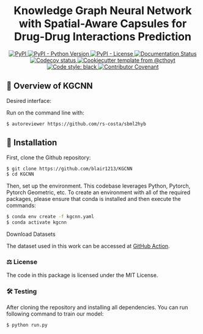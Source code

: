 <h1 align="center">
  Knowledge Graph Neural Network with Spatial-Aware Capsules for Drug-Drug Interactions Prediction
</h1>

<p align="center">
    <a href="https://pypi.org/project/autoreviewer">
        <img alt="PyPI" src="https://img.shields.io/pypi/v/autoreviewer" />
    </a>
    <a href="https://pypi.org/project/autoreviewer">
        <img alt="PyPI - Python Version" src="https://img.shields.io/pypi/pyversions/autoreviewer" />
    </a>
    <a href="https://github.com/cthoyt/autoreviewer/blob/main/LICENSE">
        <img alt="PyPI - License" src="https://img.shields.io/pypi/l/autoreviewer" />
    </a>
    <a href='https://autoreviewer.readthedocs.io/en/latest/?badge=latest'>
        <img src='https://readthedocs.org/projects/autoreviewer/badge/?version=latest' alt='Documentation Status' />
    </a>
    <a href="https://codecov.io/gh/cthoyt/autoreviewer/branch/main">
        <img src="https://codecov.io/gh/cthoyt/autoreviewer/branch/main/graph/badge.svg" alt="Codecov status" />
    </a>  
    <a href="https://github.com/cthoyt/cookiecutter-python-package">
        <img alt="Cookiecutter template from @cthoyt" src="https://img.shields.io/badge/Cookiecutter-snekpack-blue" /> 
    </a>
    <a href='https://github.com/psf/black'>
        <img src='https://img.shields.io/badge/code%20style-black-000000.svg' alt='Code style: black' />
    </a>
    <a href="https://github.com/cthoyt/autoreviewer/blob/main/.github/CODE_OF_CONDUCT.md">
        <img src="https://img.shields.io/badge/Contributor%20Covenant-2.1-4baaaa.svg" alt="Contributor Covenant"/>
    </a>
</p>

## 👀 Overview of KGCNN

Desired interface:

Run on the command line with:

```shell
$ autoreviewer https://github.com/rs-costa/sbml2hyb
```

## 🚀 Installation

First, clone the Github repository:

```bash
$ git clone https://github.com/blair1213/KGCNN
$ cd KGCNN
```

Then, set up the environment. This codebase leverages Python, Pytorch, Pytorch Geometric, etc. To create an environment with all of the required packages, please ensure that conda is installed and then execute the commands:

```bash
$ conda env create -f kgcnn.yaml
$ conda activate kgcnn
```
Download Datasets

The dataset used in this work can be accessed at [GitHub Action](https://github.com/cthoyt/autoreviewer/actions?query=workflow%3ATests).

### ⚖️ License

The code in this package is licensed under the MIT License.

### 🛠️ Testing

After cloning the repository and installing all dependencies. You can run following command to train our model:

```
$ python run.py
```


</details>
